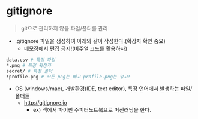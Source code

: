 # gitignore

> git으로 관리하지 않을 파일/폴더를 관리

* .gitignore 파일을 생성하여 아래와 같이 작성한다.(확장자 확인 중요)
  * 메모장에서 편집 금지!(비주얼 코드를 활용하자)

```bash
data.csv # 특정 파일
*.png # 특정 확장자
secret/ # 특정 폴더
!profile.png # 모든 png는 빼고 profile.png는 넣고!
```

* OS (windows/mac), 개발환경(IDE, text editor), 특정 언어에서 발생하는 파일/폴더들
  * http://gitignore.io
    * ex) 맥에서 파이썬 주피터노트북으로 머신러닝을 한다.